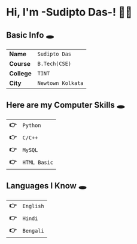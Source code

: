 # Hi, I'm -Sudipto Das-! 👻🤡

## Basic Info 🕳

| | |
|-|-|
|**Name**|`Sudipto Das`|
|**Course**|`B.Tech(CSE)`|
|**College**|`TINT`|
|**City**|`Newtown Kolkata`|

## Here are my Computer Skills 🕳
| | |
|-|-|
|**👉**|`Python`|
|**👉**|`C/C++`|
|**👉**|`MySQL`|
|**👉**|`HTML Basic`|

## Languages I Know 🕳
| | |
|-|-|
|**👉**|`English`|
|**👉**|`Hindi`|
|**👉**|`Bengali`|
